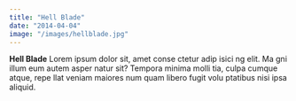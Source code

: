 ```yaml
---
title: "Hell Blade"
date: "2014-04-04"
image: "/images/hellblade.jpg"
---
```


**Hell Blade** Lorem ipsum dolor sit, amet conse ctetur adip isici ng elit. Ma gni illum eum autem asper natur sit? Tempora minima molli tia, culpa cumque atque, repe llat veniam maiores num quam libero fugit volu ptatibus nisi ipsa aliquid.
